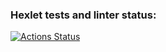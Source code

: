 ### Hexlet tests and linter status:
[![Actions Status](https://github.com/frankie989/frontend-project-44/actions/workflows/hexlet-check.yml/badge.svg)](https://github.com/frankie989/frontend-project-44/actions)